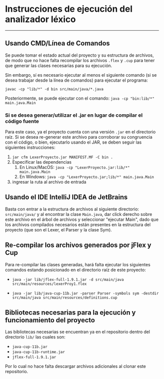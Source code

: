 # Instrucciones de ejecución del analizador léxico

---
## Usando CMD/Línea de Comandos
Se puede tomar el estado actual del proyecto y su estructura de archivos, de modo que
no hace falta recompilar los archivos `.flex` y `.cup` para tener que generar las clases
necesarias para su ejecución.

Sin embargo, sí es necesario ejecutar al menos el siguiente comando (si se desea trabajar desde
la línea de comandos) para ejecutar el programa:

`javac -cp "lib/*" -d bin src/main/java/*.java`

Posteriormente, se puede ejecutar con el comando: `java -cp "bin:lib/*" main.java.Main`

### Si se desea generar/utilizar el .jar en lugar de compilar el código fuente
Para este caso, ya el proyecto cuenta con una versión `.jar` en el directorio raíz. Si se desea
re-generar este archivo para corroborar su congruencia con el código, o bien, ejecutarlo
usando el JAR, se deben seguir las siguientes instrucciones:

1. `jar cfm LexerProyecto.jar MANIFEST.MF -C bin .`
2. Especificar las dependencias
   1. En Linux/MacOS: `java -cp "LexerProyecto.jar:lib/*" main.java.Main`
   2. En Windows: `java -cp "LexerProyecto.jar;lib/*" main.java.Main`
3. ingresar la ruta al archivo de entrada




## Usando el IDE IntelliJ IDEA de JetBrains

Basta con entrar a la estructura de archivos al siguiente directorio: `src/main/java/`
y al encontrar la clase `Main.java`, dar click derecho sobre este archivo en el árbol de
archivos y seleccionar "ejecutar Main", dado que los archivos compilados necesarios están
presentes en la estructura del proyecto (que son el Lexer, el Parser y la clase Sym).

## Re-compilar los archivos generados por jFlex y Cup
Para re-compilar las clases generadas, hará falta ejecutar los siguientes comandos estando
posicionado en el directorio raíz de este proyecto:
* `java -jar lib/jflex-full-1.9.1.jar -d src/main/java src/main/resources/lexerProy1.flex`

* `java -jar lib/java-cup-11b.jar -parser Parser -symbols sym -destdir src/main/java src/main/resources/definitions.cup`

## Bibliotecas necesarias para la ejecución y funcionamiento del proyecto

Las bibliotecas necesarias se encuentran ya en el repositorio dentro del directorio `lib/`
las cuales son:
* `java-cup-11b.jar`
* `java-cup-11b-runtime.jar`
* `jflex-full-1.9.1.jar`

Por lo cual no hace falta descargar archivos adicionales al clonar este repositorio.
